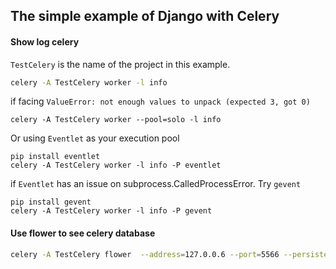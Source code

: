 ## The simple example of Django with Celery

#### Show log celery

`TestCelery` is the name of the project in this example.
```sh
celery -A TestCelery worker -l info
```
if facing `ValueError: not enough values to unpack (expected 3, got 0)`
```
celery -A TestCelery worker --pool=solo -l info
```
Or using `Eventlet` as your execution pool
```
pip install eventlet
celery -A TestCelery worker -l info -P eventlet
```
if `Eventlet` has an issue on subprocess.CalledProcessError. Try `gevent`
```
pip install gevent
celery -A TestCelery worker -l info -P gevent
```

#### Use flower to see celery database
```sh
celery -A TestCelery flower  --address=127.0.0.6 --port=5566 --persistent=True --db=flower.db
```
